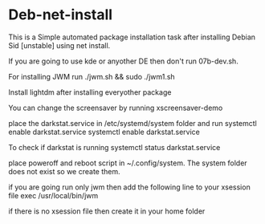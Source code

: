 # Deb-net-install

This is a Simple automated package installation task after installing Debian Sid [unstable] using net install. 

If you are going to use kde or anyother DE then don't run 07b-dev.sh.

For installing JWM run  ./jwm.sh && sudo ./jwm1.sh

Install lightdm after installing everyother package

You can change the screensaver by running xscreensaver-demo

place the darkstat.service in /etc/systemd/system folder and run 
systemctl enable darkstat.service
systemctl enable darkstat.service

To check if darkstat is running 
systemctl status darkstat.service

place poweroff and reboot script in ~/.config/system. The system folder does not exist so we create them.

if you are going run only jwm then add the following line to your xsession file 
exec /usr/local/bin/jwm

if there is no xsession file then create it in your home folder

